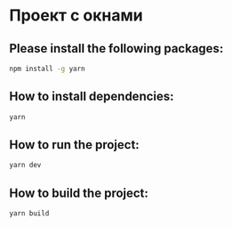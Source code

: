 # Проект с окнами

## Please install the following packages:

```bash
npm install -g yarn
```

## How to install dependencies:

```bash
yarn
```

## How to run the project:

```bash
yarn dev
```

## How to build the project:

```bash
yarn build
```
